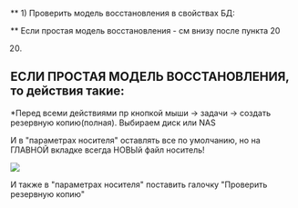 ** 1) Проверить модель восстановления в свойствах БД: 

** Если простая модель восстановления - см внизу после пункта 20

20) 


## ЕСЛИ ПРОСТАЯ МОДЕЛЬ ВОССТАНОВЛЕНИЯ, то действия такие:

*Перед всеми действиями пр кнопкой мыши -> задачи -> создать резервную копию(полная). Выбираем диск или NAS

И в "параметрах носителя" оставлять все по умолчанию, но на ГЛАВНОЙ вкладке всегда НОВЫй файл носитель!

![](https://pasteboard.co/JRGd7Ek.png)

И также в "параметрах носителя" поставить галочку "Проверить резервную копию"

![]()
![]()
![]()
![]()
![]()
![]()
![]()
![]()
![]()
![]()
![]()
![]()
![]()
![]()
